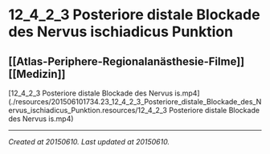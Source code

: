 # 12_4_2_3 Posteriore distale Blockade des Nervus ischiadicus Punktion
 [[Atlas-Periphere-Regionalanästhesie-Filme]] [[Medizin]] 
---



[12\_4\_2\_3 Posteriore distale Blockade des Nervus is.mp4](./resources/201506101734.23_12_4_2_3_Posteriore_distale_Blockade_des_Nervus_ischiadicus_Punktion.resources/12_4_2_3 Posteriore distale Blockade des Nervus is.mp4)

---

_Created at 20150610._
_Last updated at 20150610._




